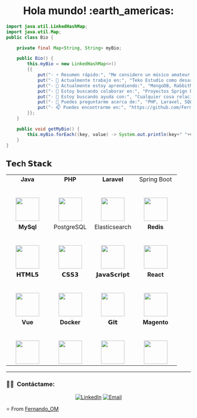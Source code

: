 
<h1 align= "center"><b>Hola mundo! :earth_americas:</b></h1>

```java
import java.util.LinkedHashMap;
import java.util.Map;
public class Bio {

    private final Map<String, String> myBio;

    public Bio() {
        this.myBio = new LinkedHashMap<>()
        {{
            put("- ⚡ Resumen rápido:", "Me considero un músico amateur \\ gamer \\ amante de la comida \\ programador \\ amante de los gatos");
            put("- 🔭 Actualmente trabajo en:", "Teko Estudio como desarrollador backend");
            put("- 🌱 Actualmente estoy aprendiendo:", "MongoDB, RabbitMQ, Clean Architecture, Devops --- Estoy intentando mejorar mis skills en frontend (Meta personal)");
            put("- 👯 Estoy buscando colaborar en:", "Proyectos Sprign boot, docker");
            put("- 🤔 Estoy buscando ayuda con:", "Cualquier cosa relacionad con lo que estoy aprendiendo😅");
            put("- 💬 Puedes preguntarme acerca de:", "PHP, Laravel, SQL");
            put("- 📫 Puedes encontrarme en:", "https://github.com/FernandoOrM/");
        }};
    }

    public void getMyBio() {
        this.myBio.forEach((key, value) -> System.out.println(key+" "+value));
    }
}

```

## 𝗧𝗲𝗰h 𝗦𝘁𝗮𝗰𝗸

<table>
  <tbody>
    <tr valign="top">
      <td width="25%" align="center">
        <span><strong>Java</strong>
        </span><br><br><br>
        <img height="64px" src="https://cdn.svgporn.com/logos/java.svg">
      </td>
      <td width="25%" align="center">
        <span><strong>PHP</strong>
        </span><br><br><br>
        <img height="64px" src="https://cdn.svgporn.com/logos/php.svg">
      </td>
      <td width="25%" align="center">
        <span><strong>Laravel</strong></span><br><br><br>
        <img height="64px" src="https://cdn.svgporn.com/logos/laravel.svg">
      </td>
      <td width="25%" align="center">
        <span>Spring Boot</span><br><br><br>
        <img height="64px" src="https://cdn.svgporn.com/logos/spring.svg">
      </td>
    </tr>
    <tr>
      <td width="25%" align="center">
        <span><strong>MySql</strong></span><br><br><br>
        <img height="64px" src="https://www.vectorlogo.zone/logos/mysql/mysql-ar21.svg">
      </td>
      <td width="25%" align="center">
        <span>PostgreSQL</span><br><br><br>
        <img height="64px" src="https://upload.wikimedia.org/wikipedia/commons/thumb/2/29/Postgresql_elephant.svg/1200px-Postgresql_elephant.svg.png">
      </td>
      <td width="25%" align="center">
        <span>Elasticsearch</span><br><br><br>
        <img height="64px" src="https://cdn.svgporn.com/logos/elasticsearch.svg">
      </td>
      <td width="25%" align="center">
        <span><strong>Redis</strong></span><br><br><br>
        <img height="64px" src="https://cdn.svgporn.com/logos/redis.svg">
      </td>
    </tr>
    <tr valign="top">
      <td width="25%" align="center">
        <span>𝗛𝗧𝗠𝗟𝟱</span><br><br><br>
        <img height="64px" src="https://cdn.svgporn.com/logos/html-5.svg">
      </td>
      <td width="25%" align="center">
        <span>𝗖𝗦𝗦𝟯</span><br><br><br>
        <img height="64px" src="https://cdn.svgporn.com/logos/css-3.svg">
      </td>
      <td width="25%" align="center">
        <span>𝗝𝗮𝘃𝗮𝗦𝗰𝗿𝗶𝗽𝘁</span><br><br><br>
        <img height="64px" src="https://cdn.svgporn.com/logos/javascript.svg">
      </td>
      <td width="25%" align="center">
        <span><strong>React</strong>
        </span><br><br><br>
        <img height="64px" src="https://cdn4.iconfinder.com/data/icons/logos-3/600/React.js_logo-512.png">
      </td>
    </tr>
    <tr valign="top">
      <td width="25%" align="center">
        <span><strong>Vue</strong></span><br><br><br>
        <img height="64px" src="https://cdn.svgporn.com/logos/vue.svg">
      </td>
      <td width="25%" align="center">
        <span><strong>Docker</strong></span><br><br><br>
        <img height="64px" src="https://cdn.svgporn.com/logos/docker.svg">
      </td>
      <td width="25%" align="center">
        <span>𝗚𝗶𝘁</span><br><br><br>
        <img height="64px" src="https://cdn.svgporn.com/logos/git-icon.svg">
      </td>
      <td width="25%" align="center">
        <span><strong>Magento</strong></span><br><br><br>
        <img height="64px" src="https://seeklogo.com/images/M/magento-logo-7F3911AE9E-seeklogo.com.png">
      </td>
    </tr>
  </tbody>
</table>
<hr>

### 🤝🏻 &nbsp;Contáctame:

<p align="center">
<a href="https://www.linkedin.com/in/luis-fernando-ordaz-monreal-7722691a3/"><img alt="LinkedIn" src="https://img.shields.io/badge/LinkedIn-Luis%20Fernando%20Ordaz%20Monreal-blue?style=flat-square&logo=linkedin"></a>
<a href="mailto:fernando.ordm@gmail.com"><img alt="Email" src="https://img.shields.io/badge/Email-fernando.ordm@gmail.com-blue?style=flat-square&logo=gmail"></a>
</p>

⭐️ From [Fernando_OM](https://github.com/FernandoOrM)
